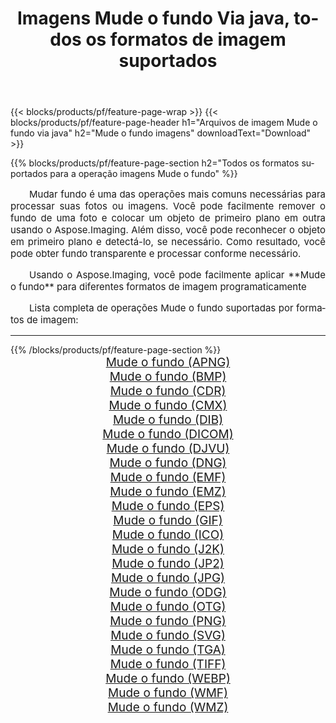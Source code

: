 ﻿---
title: Imagens Mude o fundo Via java, todos os formatos de imagem suportados 
weight: 3920
url: /pt/java/change-background/ 
lang: pt
langdirlevel: 2
locales: zh-hans,ja,it,ru,de,es,fr,nl,id,lt,pl,pt,vi,tr,ko,zh-hant,ar,hi,th,sv,cs,uk,he
description: Usando Aspose.Imaging, você pode facilmente imagens Mude o fundo Via java
---

{{< blocks/products/pf/feature-page-wrap >}}
{{< blocks/products/pf/feature-page-header h1="Arquivos de imagem Mude o fundo via java" h2="Mude o fundo imagens" downloadText="Download" >}}


{{% blocks/products/pf/feature-page-section  h2="Todos os formatos suportados para a operação imagens Mude o fundo" %}}
<p align="justify" style="text-indent:2em;font-size:15px;">
Mudar fundo é uma das operações mais comuns necessárias para processar suas fotos ou imagens. Você pode facilmente remover o fundo de uma foto e colocar um objeto de primeiro plano em outra usando o Aspose.Imaging. Além disso, você pode reconhecer o objeto em primeiro plano e detectá-lo, se necessário. Como resultado, você pode obter fundo transparente e processar conforme necessário.
</p>
<p align="justify" style="text-indent:2em;font-size:15px;">
Usando o Aspose.Imaging, você pode facilmente aplicar **Mude o fundo** para diferentes formatos de imagem programaticamente
</p>
<p align="justify" style="text-indent:2em;font-size:15px;">
Lista completa de operações Mude o fundo suportadas por formatos de imagem:
</p>
<hr/>
{{% /blocks/products/pf/feature-page-section %}}
<div class="container-fluid productfamilypage bg-gray">
    <div class="convertypes bg-gray agp-content section">
        <div class="container">
		<div class="row other-converters" style="gap: 10px;font-size: 19px;text-align:center;">
		    <div class='col-md-2 other-converter remove-lp remove-rp'><a href="/imaging/pt/java/change-background/apng/" style="padding:15px;">Mude o fundo (APNG)</a></div><div class='col-md-2 other-converter remove-lp remove-rp'><a href="/imaging/pt/java/change-background/bmp/" style="padding:15px;">Mude o fundo (BMP)</a></div><div class='col-md-2 other-converter remove-lp remove-rp'><a href="/imaging/pt/java/change-background/cdr/" style="padding:15px;">Mude o fundo (CDR)</a></div><div class='col-md-2 other-converter remove-lp remove-rp'><a href="/imaging/pt/java/change-background/cmx/" style="padding:15px;">Mude o fundo (CMX)</a></div><div class='col-md-2 other-converter remove-lp remove-rp'><a href="/imaging/pt/java/change-background/dib/" style="padding:15px;">Mude o fundo (DIB)</a></div><div class='col-md-2 other-converter remove-lp remove-rp'><a href="/imaging/pt/java/change-background/dicom/" style="padding:15px;">Mude o fundo (DICOM)</a></div><div class='col-md-2 other-converter remove-lp remove-rp'><a href="/imaging/pt/java/change-background/djvu/" style="padding:15px;">Mude o fundo (DJVU)</a></div><div class='col-md-2 other-converter remove-lp remove-rp'><a href="/imaging/pt/java/change-background/dng/" style="padding:15px;">Mude o fundo (DNG)</a></div><div class='col-md-2 other-converter remove-lp remove-rp'><a href="/imaging/pt/java/change-background/emf/" style="padding:15px;">Mude o fundo (EMF)</a></div><div class='col-md-2 other-converter remove-lp remove-rp'><a href="/imaging/pt/java/change-background/emz/" style="padding:15px;">Mude o fundo (EMZ)</a></div><div class='col-md-2 other-converter remove-lp remove-rp'><a href="/imaging/pt/java/change-background/eps/" style="padding:15px;">Mude o fundo (EPS)</a></div><div class='col-md-2 other-converter remove-lp remove-rp'><a href="/imaging/pt/java/change-background/gif/" style="padding:15px;">Mude o fundo (GIF)</a></div><div class='col-md-2 other-converter remove-lp remove-rp'><a href="/imaging/pt/java/change-background/ico/" style="padding:15px;">Mude o fundo (ICO)</a></div><div class='col-md-2 other-converter remove-lp remove-rp'><a href="/imaging/pt/java/change-background/j2k/" style="padding:15px;">Mude o fundo (J2K)</a></div><div class='col-md-2 other-converter remove-lp remove-rp'><a href="/imaging/pt/java/change-background/jp2/" style="padding:15px;">Mude o fundo (JP2)</a></div><div class='col-md-2 other-converter remove-lp remove-rp'><a href="/imaging/pt/java/change-background/jpg/" style="padding:15px;">Mude o fundo (JPG)</a></div><div class='col-md-2 other-converter remove-lp remove-rp'><a href="/imaging/pt/java/change-background/odg/" style="padding:15px;">Mude o fundo (ODG)</a></div><div class='col-md-2 other-converter remove-lp remove-rp'><a href="/imaging/pt/java/change-background/otg/" style="padding:15px;">Mude o fundo (OTG)</a></div><div class='col-md-2 other-converter remove-lp remove-rp'><a href="/imaging/pt/java/change-background/png/" style="padding:15px;">Mude o fundo (PNG)</a></div><div class='col-md-2 other-converter remove-lp remove-rp'><a href="/imaging/pt/java/change-background/svg/" style="padding:15px;">Mude o fundo (SVG)</a></div><div class='col-md-2 other-converter remove-lp remove-rp'><a href="/imaging/pt/java/change-background/tga/" style="padding:15px;">Mude o fundo (TGA)</a></div><div class='col-md-2 other-converter remove-lp remove-rp'><a href="/imaging/pt/java/change-background/tiff/" style="padding:15px;">Mude o fundo (TIFF)</a></div><div class='col-md-2 other-converter remove-lp remove-rp'><a href="/imaging/pt/java/change-background/webp/" style="padding:15px;">Mude o fundo (WEBP)</a></div><div class='col-md-2 other-converter remove-lp remove-rp'><a href="/imaging/pt/java/change-background/wmf/" style="padding:15px;">Mude o fundo (WMF)</a></div><div class='col-md-2 other-converter remove-lp remove-rp'><a href="/imaging/pt/java/change-background/wmz/" style="padding:15px;">Mude o fundo (WMZ)</a></div>
                </div>
        </div>
    </div>
</div>
<br/>
